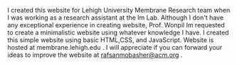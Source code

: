 
I created this website for Lehigh University Membrane Research team when I was working as a research assistant at the Im Lab. Although I don't have any exceptional experience in creating website, Prof. Wonpil Im requested to create a minimalistic website using whatever knowledge I have. I created this simple website using basic HTML,CSS, and JavaScript. Website is hosted at membrane.lehigh.edu . I will appreciate if you can forward your ideas to improve the website at rafsanmobasher@acm.org .
